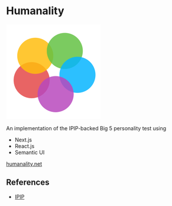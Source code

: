 # Humanality

![Logo](/public/logo256.png)

An implementation of the IPIP-backed Big 5 personality test using 
- Next.js
- React.js
- Semantic UI

[humanality.net](https://humanality.net/)

## References
- [IPIP](https://ipip.ori.org/new_ipip-50-item-scale.htm)
